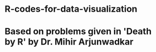 # R-codes-for-data-visualization

# Based on problems given in 'Death by R' by Dr. Mihir Arjunwadkar
